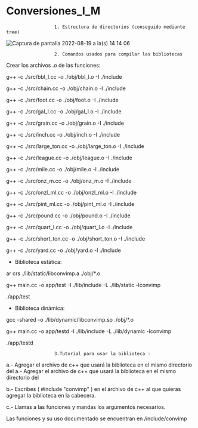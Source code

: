 # Conversiones_I_M

                      1. Estructura de directorios (conseguido mediante tree)

![Captura de pantalla 2022-08-19 a la(s) 14 14 06](https://user-images.githubusercontent.com/66481799/185690970-fa1680cf-49a7-45b6-a067-51d9f0df8f35.png)


                      2. Comandos usados para compilar las bibliotecas
Crear los archivos .o de las funciones:

g++ -c ./src/bbl_l.cc -o ./obj/bbl_l.o -I ./include 

g++ -c ./src/chain.cc -o ./obj/chain.o -I ./include

g++ -c ./src/foot.cc -o ./obj/foot.o -I ./include

g++ -c ./src/gal_l.cc -o ./obj/gal_l.o -I ./include

g++ -c ./src/grain.cc -o ./obj/grain.o -I ./include

g++ -c ./src/inch.cc -o ./obj/inch.o -I ./include

g++ -c ./src/large_ton.cc -o ./obj/large_ton.o -I ./include

g++ -c ./src/league.cc -o ./obj/league.o -I ./include

g++ -c ./src/mile.cc -o ./obj/mile.o -I ./include

g++ -c ./src/onz_m.cc -o ./obj/onz_m.o -I ./include

g++ -c ./src/onzl_ml.cc -o ./obj/onzl_ml.o -I ./include

g++ -c ./src/pint_ml.cc -o ./obj/pint_ml.o -I ./include 

g++ -c ./src/pound.cc -o ./obj/pound.o -I ./include 

g++ -c ./src/quart_l.cc -o ./obj/quart_l.o -I ./include 

g++ -c ./src/short_ton.cc -o ./obj/short_ton.o -I ./include 

g++ -c ./src/yard.cc -o ./obj/yard.o -I ./include 

+ Biblioteca estática:

ar crs ./lib/static/libconvimp.a ./obj/*.o 

g++ main.cc -o app/test -I ./lib/include -L ./lib/static -lconvimp

./app/test 

+ Biblioteca dinámica:

gcc -shared -o ./lib/dynamic/libconvimp.so ./obj/*.o

g++ main.cc -o app/testd -I ./lib/include -L ./lib/dynamic -lconvimp

./app/testd

                      3.Tutorial para usar la biblioteca :
  a.- Agregar el archivo de c++ que usará la biblioteca en el mismo directorio del 
  a.- Agregar el archivo de c++ que usará la biblioteca en el mismo directorio del 
  
  b.- Escribes ( #include "convimp" ) en el archivo de c++ al que quieras agregar la biblioteca en la cabecera.
  
  c.- Llamas a las funciones y mandas los argumentos necesarios.
  
Las funciones y su uso documentado se encuentran en /include/convimp
